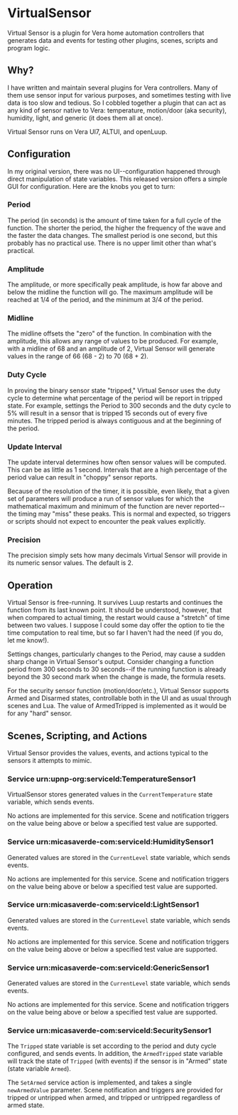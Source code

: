 # VirtualSensor
Virtual Sensor is a plugin for Vera home automation controllers that generates data and events for testing other plugins, scenes, scripts and program logic.

## Why? ##

I have written and maintain several plugins for Vera controllers. Many of them use sensor
input for various purposes, and sometimes testing with live data is too slow and tedious.
So I cobbled together a plugin that can act as any kind of sensor native to Vera: temperature,
motion/door (aka security), humidity, light, and generic (it does them all at once).

Virtual Sensor runs on Vera UI7, ALTUI, and openLuup.

## Configuration ##

In my original version, there was no UI--configuration happened through direct manipulation of
state variables. This released version offers a simple GUI for configuration. Here are the
knobs you get to turn:

### Period ###

The period (in seconds) is the amount of time taken for a full cycle of the function. The shorter
the period, the higher the frequency of the wave and the faster the data changes. The smallest 
period is one second, but this probably has no practical use. There is no upper limit other than
what's practical.

### Amplitude ###

The amplitude, or more specifically peak amplitude, is how far above and below the midline the
function will go. The maximum amplitude will be reached at 1/4 of the period, and the minimum
at 3/4 of the period.

### Midline ###

The midline offsets the "zero" of the function. In combination with the amplitude, this allows
any range of values to be produced. For example, with a midline of 68 and an amplitude of 2,
Virtual Sensor will generate values in the range of 66 (68 - 2) to 70 (68 + 2).

### Duty Cycle ###

In proving the binary sensor state "tripped," Virtual Sensor uses the duty cycle to determine
what percentage of the period will be report in tripped state. For example, settings the Period
to 300 seconds and the duty cycle to 5% will result in a sensor that is tripped 15 seconds
out of every five minutes. The tripped period is always contiguous and at the beginning of the period.

### Update Interval ###

The update interval determines how often sensor values will be computed. This can be as little as
1 second. Intervals that are a high percentage of the period value can result in "choppy" sensor
reports.

Because of the resolution of the timer, it is possible, even likely, that a given set of parameters
will produce a run of sensor values for which the mathematical maximum and minimum of the function
are never reported--the timing may "miss" these peaks. This is normal and expected, so triggers
or scripts should not expect to encounter the peak values explicitly.

### Precision ###

The precision simply sets how many decimals Virtual Sensor will provide in its numeric sensor values.
The default is 2.

## Operation ##

Virtual Sensor is free-running. It survives Luup restarts and continues the function from its last
known point. It should be understood, however, that when compared to actual timing, the restart
would cause a "stretch" of time between two values. I suppose I could some day offer the option to
tie the time computation to real time, but so far I haven't had the need (if you do, let me know!).

Settings changes, particularly changes to the Period, may cause a sudden sharp change in Virtual
Sensor's output. Consider changing a function period from 300 seconds to 30 seconds--if the running
function is already beyond the 30 second mark when the change is made, the formula resets.

For the security sensor function (motion/door/etc.), Virtual Sensor supports Armed and Disarmed
states, controllable both in the UI and as usual through scenes and Lua. The value of ArmedTripped
is implemented as it would be for any "hard" sensor.

## Scenes, Scripting, and Actions ##

Virtual Sensor provides the values, events, and actions typical to the sensors it attempts to
mimic.

### Service urn:upnp-org:serviceId:TemperatureSensor1 ###

VirtualSensor stores generated values in the `CurrentTemperature` state variable, which sends events.

No actions are implemented for this service. Scene and notification triggers on the value being
above or below a specified test value are supported.

### Service urn:micasaverde-com:serviceId:HumiditySensor1 ###

Generated values are stored in the `CurrentLevel` state variable, which sends events.

No actions are implemented for this service. Scene and notification triggers on the value being
above or below a specified test value are supported.

### Service urn:micasaverde-com:serviceId:LightSensor1 ###

Generated values are stored in the `CurrentLevel` state variable, which sends events.

No actions are implemented for this service. Scene and notification triggers on the value being
above or below a specified test value are supported.

### Service urn:micasaverde-com:serviceId:GenericSensor1 ###

Generated values are stored in the `CurrentLevel` state variable, which sends events.

No actions are implemented for this service. Scene and notification triggers on the value being
above or below a specified test value are supported.

### Service urn:micasaverde-com:serviceId:SecuritySensor1 ###

The `Tripped` state variable is set according to the period and duty cycle configured, and
sends events. In addition, the `ArmedTripped` state variable will track the state of `Tripped`
(with events) if the sensor is in "Armed" state (state variable `Armed`).

The `SetArmed` service action is implemented, and takes a single `newArmedValue` parameter.
Scene notification and triggers are provided for tripped or untripped when armed, and tripped
or untripped regardless of armed state.
